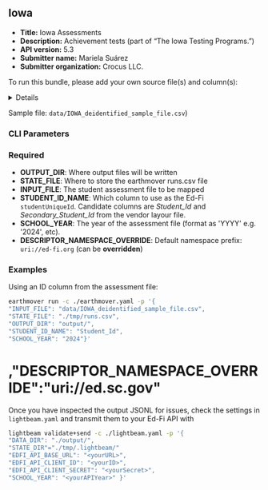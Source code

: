 ## Iowa

* **Title:** Iowa Assessments
* **Description:** Achievement tests (part of “The Iowa Testing Programs.”)
* **API version:** 5.3
* **Submitter name:** Mariela Suárez
* **Submitter organization:** Crocus LLC.

To run this bundle, please add your own source file(s) and column(s):
<details>
This template will work with vendor layout file structure. See the sample anonymized file.
</details>

Sample file: `data/IOWA_deidentified_sample_file.csv`)

### CLI Parameters

### Required
- **OUTPUT_DIR**: Where output files will be written
- **STATE_FILE**: Where to store the earthmover runs.csv file
- **INPUT_FILE**: The student assessment file to be mapped
- **STUDENT_ID_NAME**: Which column to use as the Ed-Fi `studentUniqueId`. Candidate columns are _Student_Id_ and _Secondary_Student_Id_ from the vendor layour file.
- **SCHOOL_YEAR**: The year of the assessment file (format as 'YYYY' e.g. '2024', etc).
- **DESCRIPTOR_NAMESPACE_OVERRIDE**: Default namespace prefix: `uri://ed-fi.org` (can be **overridden**)

### Examples
Using an ID column from the assessment file:
```bash
earthmover run -c ./earthmover.yaml -p '{
"INPUT_FILE": "data/IOWA_deidentified_sample_file.csv",
"STATE_FILE": "./tmp/runs.csv",
"OUTPUT_DIR": "output/",
"STUDENT_ID_NAME": "Student_Id",
"SCHOOL_YEAR": "2024"}'
```
# ,"DESCRIPTOR_NAMESPACE_OVERRIDE":"uri://ed.sc.gov"

Once you have inspected the output JSONL for issues, check the settings in `lightbeam.yaml` and transmit them to your Ed-Fi API with
```bash
lightbeam validate+send -c ./lightbeam.yaml -p '{
"DATA_DIR": "./output/",
"STATE_DIR"="./tmp/.lightbeam/"
"EDFI_API_BASE_URL": "<yourURL>",
"EDFI_API_CLIENT_ID": "<yourID>",
"EDFI_API_CLIENT_SECRET": "<yourSecret>",
"SCHOOL_YEAR": "<yourAPIYear>" }'
```